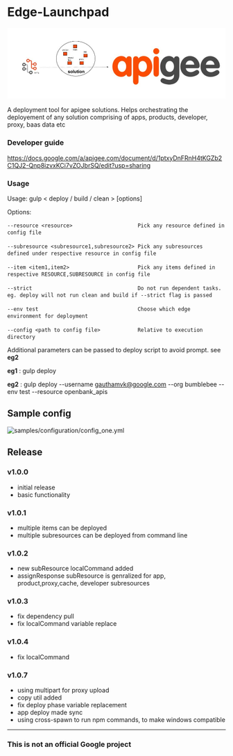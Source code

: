 # Edge-Launchpad
![](images/edge-launchpad-wall-image.png)

A deployment tool for apigee solutions. Helps orchestrating the deployement of any solution comprising of apps, products, developer, proxy, baas data etc

### Developer guide
https://docs.google.com/a/apigee.com/document/d/1ptxyDnFRnH4tKGZb2C1QJ2-Qnp8izvxKCi7vZOJbrSQ/edit?usp=sharing

### Usage

Usage: gulp < deploy / build / clean > [options]

Options: 

    --resource <resource>                     Pick any resource defined in config file

    --subresource <subresource1,subresource2> Pick any subresources defined under respective resource in config file 

    --item <item1,item2>                      Pick any items defined in respective RESOURCE,SUBRESOURCE in config file

    --strict                                  Do not run dependent tasks. eg. deploy will not run clean and build if --strict flag is passed 

    --env test                                Choose which edge environment for deployment

    --config <path to config file>            Relative to execution directory


Additional parameters can be passed to deploy script to avoid prompt. see **eg2**

**eg1** : gulp deploy

**eg2** : gulp deploy --username gauthamvk@google.com --org bumblebee --env test --resource openbank_apis


## Sample config
![samples/configuration/config_one.yml](sample/configuration/config_one.yml)

## Release

### v1.0.0
- initial release
- basic functionality

### v1.0.1
- multiple items can be deployed
- multiple subresources can be deployed from command line

### v1.0.2
- new subResource localCommand added
- assignResponse subResource is genralized for app, product,proxy,cache, developer subresources

### v1.0.3
- fix dependency pull
- fix localCommand variable replace

### v1.0.4
- fix localCommand

### v1.0.7
- using multipart for proxy upload 
- copy util added 
- fix deploy phase variable replacement 
- app deploy made sync 
- using cross-spawn to run npm commands, to make windows compatible

-------------------

### This is not an official Google project
